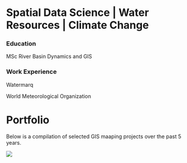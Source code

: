 # Spatial Data Science | Water Resources | Climate Change

### Education
MSc River Basin Dynamics and GIS

### Work Experience
Watermarq

World Meteorological Organization

# Portfolio
Below is a compilation of selected GIS maaping projects over the past 5 years. 






![](assets/lake_Gneva.png)
